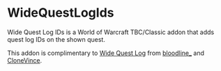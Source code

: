 # WideQuestLogIds
Wide Quest Log IDs is a World of Warcraft TBC/Classic addon that adds quest log IDs on the shown quest.

This addon is complimentary to [Wide Quest Log](https://www.curseforge.com/wow/addons/widequestlog) from [bloodline_](https://www.curseforge.com/members/bloodline_) and [CloneVince](https://www.curseforge.com/members/clonevince).
